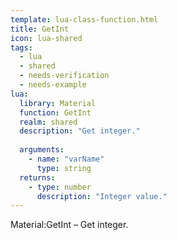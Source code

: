 ```yaml
---
template: lua-class-function.html
title: GetInt
icon: lua-shared
tags:
  - lua
  - shared
  - needs-verification
  - needs-example
lua:
  library: Material
  function: GetInt
  realm: shared
  description: "Get integer."
  
  arguments:
    - name: "varName"
      type: string
  returns:
    - type: number
      description: "Integer value."
---
```


<div class="lua__search__keywords">
Material:GetInt &#x2013; Get integer.
</div>

